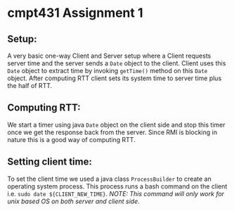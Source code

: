 # cmpt431 Assignment 1

## Setup:

A very basic one-way Client and Server setup where a Client requests server time and the server sends a `Date` object to the client. Client uses this `Date` object to extract time by invoking `getTime()` method on this `Date` object. After computing RTT client sets its system time to server time plus the half of RTT.

## Computing RTT:

We start a timer using java `Date` object on the client side and stop this timer once we get the response back from the server. Since RMI is blocking in nature this is a good way of computing RTT.

## Setting client time:

To set the client time we used a java class `ProcessBuilder` to create an operating system process. This process runs a bash command on the client i.e. `sudo date ${CLIENT_NEW_TIME}`. _NOTE: This command will only work for unix based OS on both server and client side_.
